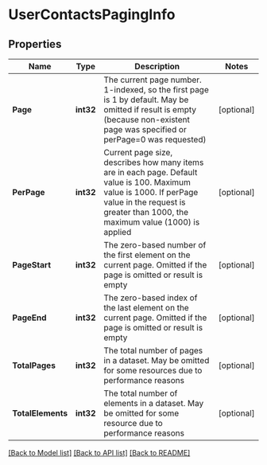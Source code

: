# UserContactsPagingInfo

## Properties

Name | Type | Description | Notes
------------ | ------------- | ------------- | -------------
**Page** | **int32** | The current page number. 1-indexed, so the first page is 1 by default. May be omitted if result is empty (because non-existent page was specified or perPage&#x3D;0 was requested) | [optional] 
**PerPage** | **int32** | Current page size, describes how many items are in each page. Default value is 100. Maximum value is 1000. If perPage value in the request is greater than 1000, the maximum value (1000) is applied | [optional] 
**PageStart** | **int32** | The zero-based number of the first element on the current page. Omitted if the page is omitted or result is empty | [optional] 
**PageEnd** | **int32** | The zero-based index of the last element on the current page. Omitted if the page is omitted or result is empty | [optional] 
**TotalPages** | **int32** | The total number of pages in a dataset. May be omitted for some resources due to performance reasons | [optional] 
**TotalElements** | **int32** | The total number of elements in a dataset. May be omitted for some resource due to performance reasons | [optional] 

[[Back to Model list]](../README.md#documentation-for-models) [[Back to API list]](../README.md#documentation-for-api-endpoints) [[Back to README]](../README.md)


